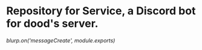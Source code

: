 # Repository for Service, a Discord bot for dood's server.

###### blurp.on('messageCreate', module.exports)